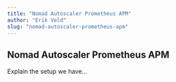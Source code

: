 ```yaml
---
title: "Nomad Autoscaler Prometheus APM"
author: "Erik Veld"
slug: "nomad-autoscaler-prometheus-apm"
---
```

## Nomad Autoscaler Prometheus APM

Explain the setup we have...
